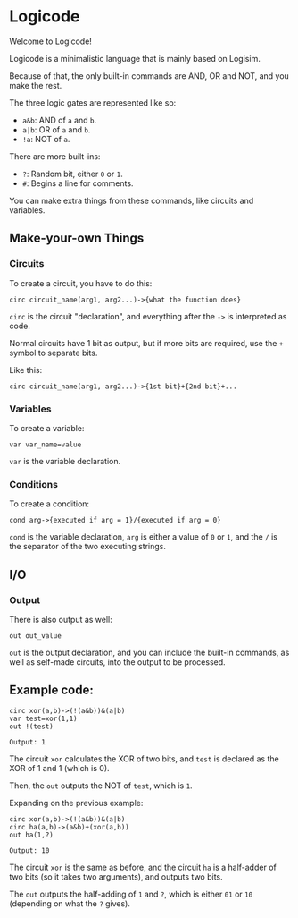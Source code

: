 # Logicode
Welcome to Logicode!

Logicode is a minimalistic language that is mainly based on Logisim.

Because of that, the only built-in commands are AND, OR and NOT, and you make the rest.

The three logic gates are represented like so:

- `a&b`: AND of `a` and `b`.
- `a|b`: OR of `a` and `b`.
- `!a`: NOT of `a`.

There are more built-ins:

- `?`: Random bit, either `0` or `1`.
- `#`: Begins a line for comments.

You can make extra things from these commands, like circuits and variables.

## Make-your-own Things

### Circuits
To create a circuit, you have to do this:

`circ circuit_name(arg1, arg2...)->{what the function does}`

`circ` is the circuit "declaration", and everything after the `->` is interpreted as code. 

Normal circuits have 1 bit as output, but if more bits are required, use the `+` symbol to separate bits.

Like this:

`circ circuit_name(arg1, arg2...)->{1st bit}+{2nd bit}+...`

### Variables
To create a variable:

`var var_name=value`

`var` is the variable declaration.

### Conditions
To create a condition:

`cond arg->{executed if arg = 1}/{executed if arg = 0}`

`cond` is the variable declaration, `arg` is either a value of `0` or `1`, and the `/` is the separator of the two executing strings.

## I/O

### Output
There is also output as well:

`out out_value`

`out` is the output declaration, and you can include the built-in commands, as well as self-made circuits, into the output to be processed.

## Example code:

    circ xor(a,b)->(!(a&b))&(a|b)
    var test=xor(1,1)
    out !(test)

    Output: 1

The circuit `xor` calculates the XOR of two bits, and `test` is declared as the XOR of 1 and 1 (which is 0). 

Then, the `out` outputs the NOT of `test`, which is `1`.

Expanding on the previous example:

    circ xor(a,b)->(!(a&b))&(a|b)
    circ ha(a,b)->(a&b)+(xor(a,b))
    out ha(1,?)

    Output: 10
    
The circuit `xor` is the same as before, and the circuit `ha` is a half-adder of two bits (so it takes two arguments), and outputs two bits.

The `out` outputs the half-adding of `1` and `?`, which is either `01` or `10` (depending on what the `?` gives).
